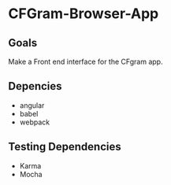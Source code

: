 # CFGram-Browser-App

## Goals
Make a Front end interface for the CFgram app.

## Depencies
* angular
* babel
* webpack

## Testing Dependencies
* Karma
* Mocha
